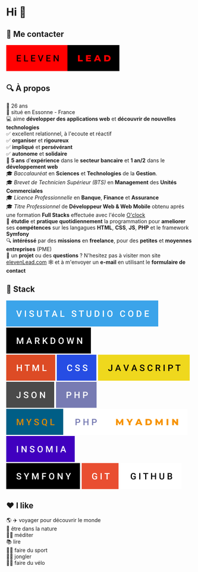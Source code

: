 # **Hi** :wave:

## 💬 **Me contacter**
![](images/eleven-lead.svg)

## :mag: **À propos**

:calendar: 26 ans  
:round_pushpin: situé en Essonne - France       
💻 aime **développer des applications web** et **découvrir de nouvelles technologies**   
:white_check_mark: excellent relationnel, à l'ecoute et réactif  
:white_check_mark: **organiser** et **rigoureux**  
:white_check_mark: **impliqué** et **persévérant**  
:white_check_mark: **autonome** et **solidaire**  
:bank: **5 ans** d'**expérience** dans le **secteur bancaire** et **1 an/2** dans le **développement web**  
:mortar_board: _Baccalauréat_ en **Sciences** et **Technologies** de la **Gestion**.   
:mortar_board: _Brevet de Technicien Supérieur (BTS)_ en **Management** des **Unités Commerciales**   
:mortar_board: _Licence Professionnelle_ en **Banque**, **Finance** et **Assurance**    
:mortar_board: _Titre Professionnel_ de **Développeur Web & Web Mobile** obtenu aprés une formation **Full Stacks** effectuée avec l'école [O'clock](https://oclock.io/)  
:seedling: **étutdie** et **pratique quotidiennement** la programmation pour **ameliorer** ses **compétences** sur les langagues **HTML**, **CSS**, **JS**, **PHP** et le framework **Symfony**    
🔍 **intéréssé** par des **missions** en **freelance**, pour des **petites** et **moyennes entreprises** (PME)      
:e-mail: un **projet** ou des **questions** ? N'hesitez pas à visiter mon site [elevenLead.com](https://oclock.io/) :spider_web: et à m'envoyer un **e-mail** en utilisant le **formulaire de contact**   

## :toolbox: **Stack**
![](images/visual-studio-code.svg)      
![](images/markdown.svg)                 
![](images/html.svg) ![](images/css.svg) ![](images/javascript.svg) ![](images/json.svg) ![](images/php.svg)        
![](images/mysql.svg) ![](images/php-myadmin.svg) ![](images/insomia.svg)             
![](images/symfony.svg)
![](images/git.svg) ![](images/github.svg)       

## :hearts: **I like**

:earth_americas: :airplane: voyager pour découvrir le monde  
:deciduous_tree: être dans la nature  
:lotus_position_man: méditer  
:books: lire  
:man_cartwheeling: faire du sport  
:man_juggling: jongler   
:biking_man: faire du vélo  
